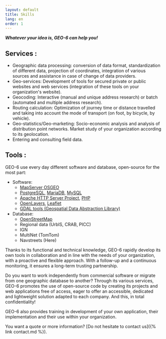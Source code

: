 ```yaml
---
layout: default
title: Skills
lang: en
order: 1
---
```

**_Whatever your idea is, GEO-6 can help you!_**

## Services :

-	Geographic data processing: conversion of data format, standardization of different data, projection of coordinates, integration of various sources and assistance in case of change of data providers.
-	Geo-services: Development of tools for secured private or public websites and web services (integration of these tools on your organization's website).
-	Geocoding: Interactive (manual and unique address research) or batch (automated and multiple address research).
-	Routing calculation: Optimization of journey time or distance travelled and taking into account the mode of transport (on foot, by bicycle, by vehicle).
-	Geo-statistics/Geo-marketing: Socio-economic analysis and analysis of distribution point networks. Market study of your organization according to its geolocation.
-	Entering and consulting field data.

## Tools :

GEO-6 use every day different software and database, open-source for the most part:

- Software:
  - [MapServer OSGEO](http://mapserver.org/)
  - [PostgreSQL](https://www.postgresql.org/), [MariaDB](https://mariadb.org/), [MySQL](https://www.mysql.com/)
  - [Apache HTTP Server Project](https://httpd.apache.org/), [PHP](https://secure.php.net/)
  - [OpenLayers](https://openlayers.org/), [Leaflet](http://leafletjs.com/)
  - [GDAL tools (Geospatial Data Abstraction Library)](http://gdal.org/)
- Database:
  - [OpenStreetMap](https://www.openstreetmap.org/)
  - Regional data (UrbIS, CRAB, PICC)
  - IGN
  - MultiNet (TomTom)
  - Navstreets (Here)

Thanks to its functional and technical knowledge, GEO-6 rapidly develop its own tools in collaboration and in line with the needs of your organization, with a proactive and flexible approach. With a follow-up and a continuous monitoring, it ensures a long-term trusting partnership.

Do you want to work independently from commercial software or migrate from one geographic database to another? Through its various services, GEO-6 promotes the use of open-source code by creating its projects and web applications free of access, eager to offer an accessible, dedicated and lightweight solution adapted to each company. And this, in total confidentiality!

GEO-6 also provides training in development of your own application, their implementation and their use within your organization.

You want a quote or more information? [Do not hesitate to contact us]({% link contact.md %}).
